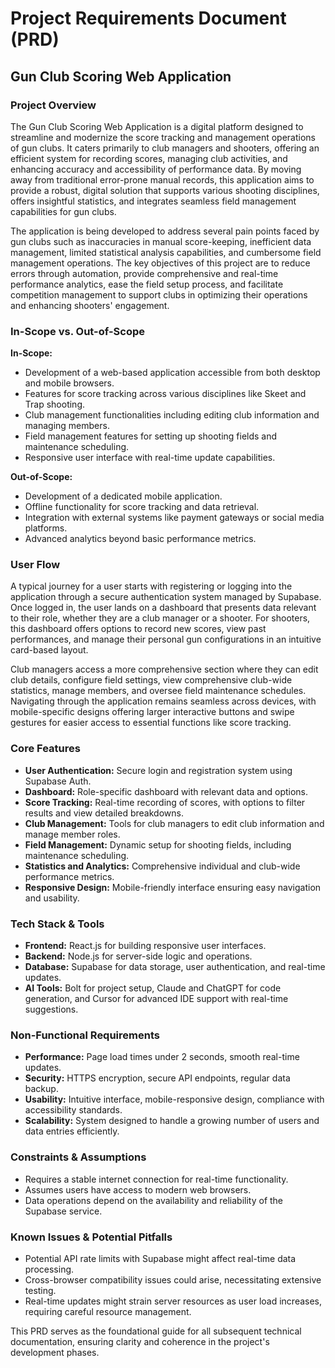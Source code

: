 # Project Requirements Document (PRD)

## Gun Club Scoring Web Application

### Project Overview

The Gun Club Scoring Web Application is a digital platform designed to streamline and modernize the score tracking and management operations of gun clubs. It caters primarily to club managers and shooters, offering an efficient system for recording scores, managing club activities, and enhancing accuracy and accessibility of performance data. By moving away from traditional error-prone manual records, this application aims to provide a robust, digital solution that supports various shooting disciplines, offers insightful statistics, and integrates seamless field management capabilities for gun clubs.

The application is being developed to address several pain points faced by gun clubs such as inaccuracies in manual score-keeping, inefficient data management, limited statistical analysis capabilities, and cumbersome field management operations. The key objectives of this project are to reduce errors through automation, provide comprehensive and real-time performance analytics, ease the field setup process, and facilitate competition management to support clubs in optimizing their operations and enhancing shooters' engagement.

### In-Scope vs. Out-of-Scope

**In-Scope:**

*   Development of a web-based application accessible from both desktop and mobile browsers.
*   Features for score tracking across various disciplines like Skeet and Trap shooting.
*   Club management functionalities including editing club information and managing members.
*   Field management features for setting up shooting fields and maintenance scheduling.
*   Responsive user interface with real-time update capabilities.

**Out-of-Scope:**

*   Development of a dedicated mobile application.
*   Offline functionality for score tracking and data retrieval.
*   Integration with external systems like payment gateways or social media platforms.
*   Advanced analytics beyond basic performance metrics.

### User Flow

A typical journey for a user starts with registering or logging into the application through a secure authentication system managed by Supabase. Once logged in, the user lands on a dashboard that presents data relevant to their role, whether they are a club manager or a shooter. For shooters, this dashboard offers options to record new scores, view past performances, and manage their personal gun configurations in an intuitive card-based layout.

Club managers access a more comprehensive section where they can edit club details, configure field settings, view comprehensive club-wide statistics, manage members, and oversee field maintenance schedules. Navigating through the application remains seamless across devices, with mobile-specific designs offering larger interactive buttons and swipe gestures for easier access to essential functions like score tracking.

### Core Features

*   **User Authentication:** Secure login and registration system using Supabase Auth.
*   **Dashboard:** Role-specific dashboard with relevant data and options.
*   **Score Tracking:** Real-time recording of scores, with options to filter results and view detailed breakdowns.
*   **Club Management:** Tools for club managers to edit club information and manage member roles.
*   **Field Management:** Dynamic setup for shooting fields, including maintenance scheduling.
*   **Statistics and Analytics:** Comprehensive individual and club-wide performance metrics.
*   **Responsive Design:** Mobile-friendly interface ensuring easy navigation and usability.

### Tech Stack & Tools

*   **Frontend:** React.js for building responsive user interfaces.
*   **Backend:** Node.js for server-side logic and operations.
*   **Database:** Supabase for data storage, user authentication, and real-time updates.
*   **AI Tools:** Bolt for project setup, Claude and ChatGPT for code generation, and Cursor for advanced IDE support with real-time suggestions.

### Non-Functional Requirements

*   **Performance:** Page load times under 2 seconds, smooth real-time updates.
*   **Security:** HTTPS encryption, secure API endpoints, regular data backup.
*   **Usability:** Intuitive interface, mobile-responsive design, compliance with accessibility standards.
*   **Scalability:** System designed to handle a growing number of users and data entries efficiently.

### Constraints & Assumptions

*   Requires a stable internet connection for real-time functionality.
*   Assumes users have access to modern web browsers.
*   Data operations depend on the availability and reliability of the Supabase service.

### Known Issues & Potential Pitfalls

*   Potential API rate limits with Supabase might affect real-time data processing.
*   Cross-browser compatibility issues could arise, necessitating extensive testing.
*   Real-time updates might strain server resources as user load increases, requiring careful resource management.

This PRD serves as the foundational guide for all subsequent technical documentation, ensuring clarity and coherence in the project's development phases.
